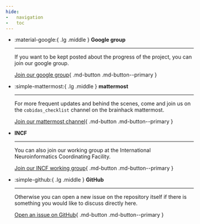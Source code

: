 ```yaml
---
hide:
-   navigation
-   toc
---
```


<div class="grid cards" markdown>

-   :material-google:{ .lg .middle } **Google group**

    ---

    If you want to be kept posted about the progress of the project,
    you can join our google group.

    [Join our google group](https://groups.google.com/d/forum/cobidas-checklist){ .md-button .md-button--primary }


-   :simple-mattermost:{ .lg .middle } **mattermost**

    ---

    For more frequent updates and behind the scenes,
    come and join us on the `cobidas_checklist` channel on the brainhack mattermost.

    [Join our mattermost channel](https://mattermost.brainhack.org/brainhack/channels/cobidas_checklist){ .md-button .md-button--primary }


-   **INCF**

    ---

    You can also join our working group at the International Neuroinformatics Coordinating Facility.

    [Join our INCF working group](https://www.incf.org/sig/incfohbm-working-group-checklists-transparent-methods-reporting-neuroscience-ecobidas){ .md-button .md-button--primary }


-   :simple-github:{ .lg .middle } **GitHub**

    ---

    Otherwise you can open a new issue on the repository itself if there is
    something you would like to discuss directly here.

    [Open an issue on GitHub](https://github.com/Remi-Gau/eCobidas/issues/new){ .md-button .md-button--primary }

</div>
